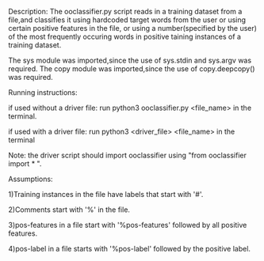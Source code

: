 Description:
The ooclassifier.py script reads in a training dataset from a file,and classifies it
using hardcoded target words from the user or using certain positive features in the file,
or using a number(specified by the user) of the most frequently occuring words in positive 
taining instances of a training dataset.

The sys module was imported,since the use of sys.stdin and sys.argv was required.
The copy module was imported,since the use of copy.deepcopy() was required.


Running instructions:

if used without a driver file:
run python3 ooclassifier.py <file_name> in the terminal.

if used with a driver file:
run python3 <driver_file> <file_name> in the terminal

Note: the driver script should import ooclassifier using "from ooclassifier import * ".


Assumptions:

1)Training instances in the file have labels that start with '#'.

2)Comments start with '%' in the file.

3)pos-features in a file start with '%pos-features' followed by all positive features.

4)pos-label in a file starts with '%pos-label' followed by the positive label.
 
